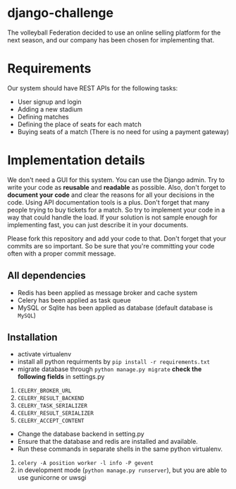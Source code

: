 # django-challenge


The volleyball Federation decided to use an online selling platform for the next season, and our company has been chosen for implementing that.

# Requirements

Our system should have REST APIs for the following tasks:

- User signup and login
- Adding a new stadium
- Defining matches
- Defining the place of seats for each match
- Buying seats of a match (There is no need for using a payment gateway)

# Implementation details

We don't need a GUI for this system. You can use the Django admin.
Try to write your code as **reusable** and **readable** as possible. Also, don't forget to **document your code** and clear the reasons for all your decisions in the code.
Using API documentation tools is a plus.
Don't forget that many people trying to buy tickets for a match. So try to implement your code in a way that could handle the load. If your solution is not sample enough for implementing fast, you can just describe it in your documents.

Please fork this repository and add your code to that. Don't forget that your commits are so important. So be sure that you're committing your code often with a proper commit message.

## All dependencies
- Redis has been applied as message broker and cache system
- Celery has been applied as  task queue
- MySQL or Sqlite has been applied as database (default database is `MySQL`)
## Installation
- activate virtualenv
- install all python requirments by `pip install -r requirements.txt`
- migrate database through `python manage.py migrate`
**check the following fields** in settings.py
1) `CELERY_BROKER_URL`
2) `CELERY_RESULT_BACKEND`
3) `CELERY_TASK_SERIALIZER`
4) `CELERY_RESULT_SERIALIZER`
5) `CELERY_ACCEPT_CONTENT`
- Change the database backend in setting.py
- Ensure that the database and redis are installed and available.
- Run these commands in separate shells in the same python virtualenv.
1) `celery -A position worker -l info -P gevent`
2) in development mode (`python manage.py runserver`), but you are able to use gunicorne or uwsgi

